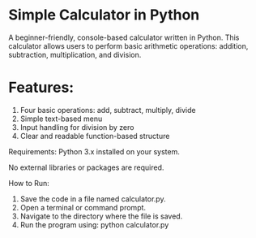 # Simple Calculator in Python

A beginner-friendly, console-based calculator written in Python. This calculator allows users to perform basic arithmetic operations: addition, subtraction, multiplication, and division.

# Features:
1. Four basic operations: add, subtract, multiply, divide
2. Simple text-based menu
3. Input handling for division by zero
4. Clear and readable function-based structure

Requirements:
Python 3.x installed on your system.

No external libraries or packages are required.

How to Run:
1. Save the code in a file named calculator.py.
2. Open a terminal or command prompt.
3. Navigate to the directory where the file is saved.
4. Run the program using:
   python calculator.py
